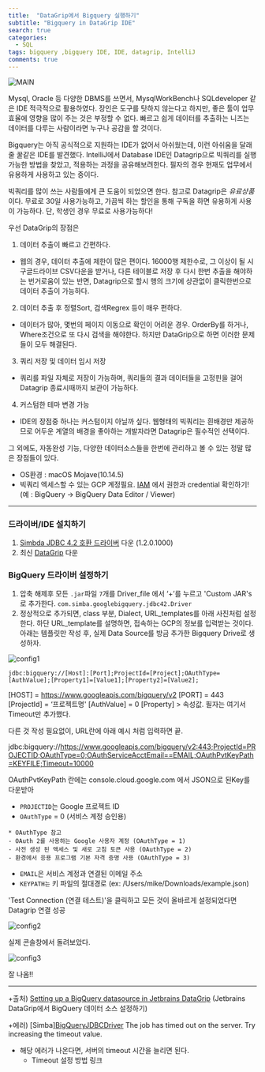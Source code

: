 ```yaml
---
title:  "DataGrip에서 Bigquery 실행하기"
subtitle: "Bigquery in DataGrip IDE"
search: true
categories:
  - SQL
tags: bigquery ,bigquery IDE, IDE, datagrip, IntelliJ
comments: true
---
```


![MAIN](https://www.dropbox.com/s/whlwhgjzxp12fyj/datagrip%280%20main%29?dl=1)


Mysql, Oracle 등 다양한 DBMS를 쓰면서, MysqlWorkBench나 SQLdeveloper 같은 IDE 적극적으로 활용하였다. 장인은 도구를 탓하지 않는다고 하지만, 좋은 툴이 업무 효율에 영향을 많이 주는 것은 부정할 수 없다. 빠르고 쉽게 데이터를 추출하는 니즈는 데이터를 다루는 사람이라면 누구나 공감을 할 것이다.

Bigquery는 아직 공식적으로 지원하는 IDE가 없어서 아쉬웠는데, 이런 아쉬움을 달래줄 꿀같은 IDE를 발견했다.
IntelliJ에서 Database IDE인 Datagrip으로 빅쿼리를 실행가능한 방법을 찾았고, 적용하는 과정을 공유해보려한다. 필자의 경우 현재도 업무에서 유용하게 사용하고 있는 중이다.

빅쿼리를 많이 쓰는 사람들에게 큰 도움이 되었으면 한다.
참고로 Datagrip은 *유료상품* 이다. 무료로 30일 사용가능하고, 가끔씩 하는 할인을 통해 구독을 하면 유용하게 사용이 가능하다. 단, 학생인 경우 무료로 사용가능하다!


우선 DataGrip의 장점은
1. 데이터 추출이 빠르고 간편하다.
- 웹의 경우, 데이터 추출에 제한이 많은 편이다.
16000행 제한수로, 그 이상이 될 시 구글드라이브 CSV다운을 받거나, 다른 테이블로 저장 후 다시 한번 추출을 해야하는 번거로움이 있는 반면, Datagrip으로 할시 행의 크기에 상관없이 클릭한번으로 데이터 추출이 가능하다.

2. 데이터 추출 후 정렬Sort, 검색Regrex 등이 매우 편하다.
- 데이터가 많아, 몇번의 페이지 이동으로 확인이 어려운 경우. OrderBy를 하거나, Where조건으로 또 다시 검색을 해야한다. 하지만 DataGrip으로 하면 이러한 문제들이 모두 해결된다.

3. 쿼리 저장 및 데이터 임시 저장
- 쿼리를 파일 자체로 저장이 가능하며, 쿼리들의 결과 데이터들을 고정핀을 걸어 Datagrip 종료시때까지 보관이 가능하다.

4. 커스텀한 테마 변경 가능
- IDE의 장점중 하나는 커스텀이지 아닐까 싶다.
웹형태의 빅쿼리는 흰배경만 제공하므로 어두운 계열의 배경을 좋아하는 개발자라면 Datagrip은 필수적인 선택이다.

그 외에도, 자동완성 기능, 다양한 데이터소스들을 한번에 관리하고 볼 수 있는 정말 많은 장점들이 있다.

- OS환경 : macOS Mojave(10.14.5)
- 빅쿼리 엑세스할 수 있는 GCP 계정필요. [IAM](https://console.cloud.google.com/iam-admin/iam) 에서 권한과 credential 확인하기! (예 : BigQuery -> BigQuery Data Editor / Viewer)

---

### 드라이버/IDE 설치하기

1. [Simbda JDBC 4.2 호환 드라이버](https://cloud.google.com/bigquery/partners/simba-drivers/?insvid=165c7bd5951c5482--1536654613358) 다운 (1.2.0.1000)
2. 최신 [DataGrip](https://www.jetbrains.com/datagrip/) 다운

### BigQuery 드라이버 설정하기

1. 압축 해제후 모든 `.jar`파일 `7`개를 Driver_file 에서 ‘+’를 누르고 'Custom JAR's로 추가한다. `com.simba.googlebigquery.jdbc42.Driver
`
2. 정상적으로 추가되면, class 부분, Dialect, URL_templates를  아래 사진처럼 설정 한다. 하단 URL_template를 설명하면, 접속하는 GCP의 정보를 입력받는 것이다. 아래는 템플릿만 작성 후, 실제 Data Source를 방금 추가한 Bigquery Drive로 생성하자.

![config1](https://www.dropbox.com/s/5ro2gpsu7i1zcsb/datagrip%281%29?dl=1)

`jdbc:bigquery://[Host]:[Port];ProjectId=[Project];OAuthType=[AuthValue];[Property1]=[Value1];[Property2]=[Value2];`

[HOST] = https://www.googleapis.com/bigquery/v2
[PORT] = 443
[ProjectId] = ‘프로젝트명'
[AuthValue] = 0
[Property] > 속성값. 필자는 여기서 Timeout만 추가했다.

다른 것 작성 필요없이, URL란에 아래 예시 처럼 입력하면 끝.

jdbc:bigquery://https://www.googleapis.com/bigquery/v2:443;ProjectId=PROJECTID;OAuthType=0;OAuthServiceAcctEmail==EMAIL;OAuthPvtKeyPath=KEYFILE;Timeout=10000

OAuthPvtKeyPath 란에는 console.cloud.google.com 에서 JSON으로 된Key를 다운받아

- `PROJECTID`는 Google 프로젝트 ID
- `OAuthType` = 0 (서비스 계정 승인용)

```
* OAuthType 참고
- OAuth 2를 사용하는 Google 사용자 계정 (OAuthType = 1)
- 사전 생성 된 액세스 및 새로 고침 토큰 사용 (OAuthType = 2)
- 환경에서 응용 프로그램 기본 자격 증명 사용 (OAuthType = 3)
```

- `EMAIL`은 서비스 계정과 연결된 이메일 주소
- `KEYPATH는` 키 파일의 절대경로 (ex: /Users/mike/Downloads/example.json)

'Test Connection (연결 테스트)'을 클릭하고 모든 것이 올바르게 설정되었다면 Datagrip 연결 성공

![config2](https://www.dropbox.com/s/o0qdup60esl46ny/datagrip%282%29?dl=1)

실제 콘솔창에서 돌려보았다.

![config3](https://www.dropbox.com/s/3xbs8bdra3bmprc/datagrip%284%29?dl=1)

잘 나옴!! 

----

+출처) [Setting up a BigQuery datasource in Jetbrains DataGrip](https://snowflake-analytics.com/blog/infrastructure/bigquery-datagrip-setup/) (Jetbrains DataGrip에서 BigQuery 데이터 소스 설정하기)


+에러)
[Simba][BigQueryJDBCDriver](100034) The job has timed out on the server. Try increasing the timeout value.
* 해당 에러가 나온다면, 서버의 timeout 시간을 늘리면 된다.
    * Timeout 설정 방법 링크

